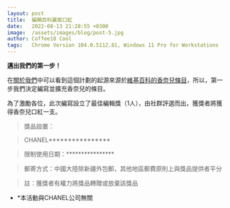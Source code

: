 ```yaml
---
layout: post
title:  編輯百科贏取口紅
date:   2022-08-13 21:28:55 +0300
image:  /assets/images/blog/post-5.jpg
author: Coffee18 Cool
tags:   Chrome Version 104.0.5112.81, Windows 11 Pro for Workstations
---
```

**邁出我們的第一步！**

在[關於我們](https://bwp.wiki/about "About us")中可以看到這個計劃的起源來源於[維基百科的香奈兒條目](https://zh.m.wikipedia.org/wiki/%E9%A6%99%E5%A5%88%E5%84%BF "香奈兒 - 維基百科")，所以，第一步我們決定編寫並擴充香奈兒的條目。

為了激勵各位，此次編寫設立了最佳編輯獎（1人），由社群評選而出，獲獎者將獲得香奈兒口紅一支。

>獎品設置：

>CHANEL****************

>限制使用日期：****************

>郵寄方式：中國大陸除新疆外包郵，其他地區郵費原則上與獎品提供者平分

>註：獲獎者有權力將獎品轉贈或放棄該獎品

* *本活動與CHANEL公司無關
